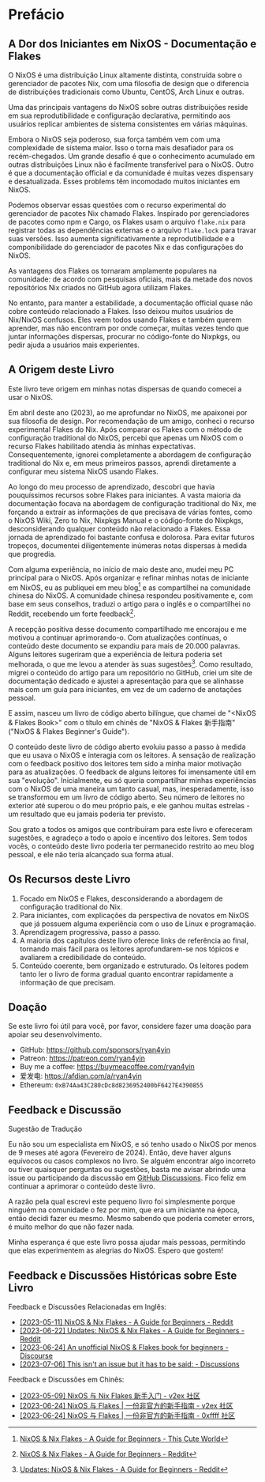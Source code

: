 # Prefácio

## A Dor dos Iniciantes em NixOS - Documentação e Flakes

O NixOS é uma distribuição Linux altamente distinta, construída sobre o gerenciador de
pacotes Nix, com uma filosofia de design que o diferencia de distribuições tradicionais
como Ubuntu, CentOS, Arch Linux e outras.

Uma das principais vantagens do NixOS sobre outras distribuições reside em sua
reprodutibilidade e configuração declarativa, permitindo aos usuários replicar ambientes
de sistema consistentes em várias máquinas.

Embora o NixOS seja poderoso, sua força também vem com uma complexidade de sistema maior.
Isso o torna mais desafiador para os recém-chegados. Um grande desafio é que o
conhecimento acumulado em outras distribuições Linux não é facilmente transferível para o
NixOS. Outro é que a documentação official e da comunidade é muitas vezes dispensary e
desatualizada. Esses problems têm incomodado muitos iniciantes em NixOS.

Podemos observar essas questões com o recurso experimental do gerenciador de pacotes Nix
chamado Flakes. Inspirado por gerenciadores de pacotes como npm e Cargo, os Flakes usam o
arquivo `flake.nix` para registrar todas as dependências externas e o arquivo `flake.lock`
para travar suas versões. Isso aumenta significativamente a reprodutibilidade e a
componibilidade do gerenciador de pacotes Nix e das configurações do NixOS.

As vantagens dos Flakes os tornaram amplamente populares na comunidade: de acordo com
pesquisas oficiais, mais da metade dos novos repositórios Nix criados no GitHub agora
utilizam Flakes.

No entanto, para manter a estabilidade, a documentação official quase não cobre conteúdo
relacionado a Flakes. Isso deixou muitos usuários de Nix/NixOS confusos. Eles veem todos
usando Flakes e também querem aprender, mas não encontram por onde começar, muitas vezes
tendo que juntar informações dispersas, procurar no código-fonte do Nixpkgs, ou pedir
ajuda a usuários mais experientes.

## A Origem deste Livro

Este livro teve origem em minhas notas dispersas de quando comecei a usar o NixOS.

Em abril deste ano (2023), ao me aprofundar no NixOS, me apaixonei por sua filosofia de
design. Por recomendação de um amigo, conheci o recurso experimental Flakes do Nix. Após
comparar os Flakes com o método de configuração traditional do NixOS, percebi que apenas
um NixOS com o recurso Flakes habilitado atendia às minhas expectativas. Consequentemente,
ignorei completamente a abordagem de configuração traditional do Nix e, em meus primeiros
passos, aprendi diretamente a configurar meu sistema NixOS usando Flakes.

Ao longo do meu processo de aprendizado, descobri que havia pouquíssimos recursos sobre
Flakes para iniciantes. A vasta maioria da documentação focava na abordagem de
configuração traditional do Nix, me forçando a extrair as informações de que precisava de
várias fontes, como o NixOS Wiki, Zero to Nix, Nixpkgs Manual e o código-fonte do Nixpkgs,
desconsiderando qualquer conteúdo não relacionado a Flakes. Essa jornada de aprendizado
foi bastante confusa e dolorosa. Para evitar futuros tropeços, documentei diligentemente
inúmeras notas dispersas à medida que progredia.

Com alguma experiência, no início de maio deste ano, mudei meu PC principal para o NixOS.
Após organizar e refinar minhas notas de iniciante em NixOS, eu as publiquei em meu
blog[^1] e as compartilhei na comunidade chinesa do NixOS. A comunidade chinesa respondeu
positivamente e, com base em seus conselhos, traduzi o artigo para o inglês e o
compartilhei no Reddit, recebendo um forte feedback[^2].

A recepção positiva desse documento compartilhado me encorajou e me motivou a continuar
aprimorando-o. Com atualizações contínuas, o conteúdo deste documento se expandiu para
mais de 20.000 palavras. Alguns leitores sugeriram que a experiência de leitura poderia
set melhorada, o que me levou a atender às suas sugestões[^3]. Como resultado, migrei o
conteúdo do artigo para um repositório no GitHub, criei um site de documentação dedicado e
ajustei a apresentação para que se alinhasse mais com um guia para iniciantes, em vez de
um caderno de anotações pessoal.

E assim, nasceu um livro de código aberto bilíngue, que chamei de "<NixOS & Flakes Book>"
com o título em chinês de "NixOS & Flakes 新手指南" ("NixOS & Flakes Beginner's Guide").

O conteúdo deste livro de código aberto evoluiu passo a passo à medida que eu usava o
NixOS e interagia com os leitores. A sensação de realização com o feedback positivo dos
leitores tem sido a minha maior motivação para as atualizações. O feedback de alguns
leitores foi imensamente útil em sua "evolução". Inicialmente, eu só queria compartilhar
minhas experiências com o NixOS de uma maneira um tanto casual, mas, inesperadamente, isso
se transformou em um livro de código aberto. Seu número de leitores no exterior até
superou o do meu próprio país, e ele ganhou muitas estrelas - um resultado que eu jamais
poderia ter previsto.

Sou grato a todos os amigos que contribuíram para este livro e ofereceram sugestões, e
agradeço a todo o apoio e incentivo dos leitores. Sem todos vocês, o conteúdo deste livro
poderia ter permanecido restrito ao meu blog pessoal, e ele não teria alcançado sua forma
atual.

## Os Recursos deste Livro

1. Focado em NixOS e Flakes, desconsiderando a abordagem de configuração traditional do
   Nix.
2. Para iniciantes, com explicações da perspectiva de novatos em NixOS que já possuem
   alguma experiência com o uso de Linux e programação.
3. Aprendizagem progressiva, passo a passo.
4. A maioria dos capítulos deste livro oferece links de referência ao final, tornando mais
   fácil para os leitores aprofundarem-se nos tópicos e avaliarem a credibilidade do
   conteúdo.
5. Conteúdo coerente, bem organizado e estruturado. Os leitores podem tanto ler o livro de
   forma gradual quanto encontrar rapidamente a informação de que precisam.

## Doação

Se este livro foi útil para você, por favor, considere fazer uma doação para apoiar seu
desenvolvimento.

- GitHub: <https://github.com/sponsors/ryan4yin>
- Patreon: <https://patreon.com/ryan4yin>
- Buy me a coffee: <https://buymeacoffee.com/ryan4yin>
- 爱发电: <https://afdian.com/a/ryan4yin>
- Ethereum: `0xB74Aa43C280cDc8d8236952400bF6427E4390855`

## Feedback e Discussão

Sugestão de Tradução

Eu não sou um especialista em NixOS, e só tenho usado o NixOS por menos de 9 meses até
agora (Fevereiro de 2024). Então, deve haver alguns equívocos ou casos complexos no livro.
Se alguém encontrar algo incorreto ou tiver quaisquer perguntas ou sugestões, basta me
avisar abrindo uma issue ou participando da discussão em
[GitHub Discussions](https://github.com/ryan4yin/nixos-and-flakes-book/discussions). Fico
feliz em continuar a aprimorar o conteúdo deste livro.

A razão pela qual escrevi este pequeno livro foi simplesmente porque ninguém na comunidade
o fez por mim, que era um iniciante na época, então decidi fazer eu mesmo. Mesmo sabendo
que poderia cometer errors, é muito melhor do que não fazer nada.

Minha esperança é que este livro possa ajudar mais pessoas, permitindo que elas
experimentem as alegrias do NixOS. Espero que gostem!

## Feedback e Discussões Históricas sobre Este Livro

Feedback e Discussões Relacionadas em Inglês:

- [[2023-05-11] NixOS & Nix Flakes - A Guide for Beginners - Reddit](https://www.reddit.com/r/NixOS/comments/13dxw9d/nixos_nix_flakes_a_guide_for_beginners/)
- [[2023-06-22] Updates: NixOS & Nix Flakes - A Guide for Beginners - Reddit](https://www.reddit.com/r/NixOS/comments/14fvz1q/updates_nixos_nix_flakes_a_guide_for_beginners/)
- [[2023-06-24] An unofficial NixOS & Flakes book for beginners - Discourse](https://discourse.nixos.org/t/an-unofficial-nixos-flakes-book-for-beginners/29561)
- [[2023-07-06] This isn't an issue but it has to be said: - Discussions](https://github.com/ryan4yin/nixos-and-flakes-book/discussions/43)

Feedback e Discussões em Chinês:

- [[2023-05-09] NixOS 与 Nix Flakes 新手入门 - v2ex 社区](https://www.v2ex.com/t/938569#reply45)
- [[2023-06-24] NixOS 与 Flakes | 一份非官方的新手指南 - v2ex 社区](https://www.v2ex.com/t/951190#reply9)
- [[2023-06-24] NixOS 与 Flakes | 一份非官方的新手指南 - 0xffff 社区](https://0xffff.one/d/1547-nixos-yu-flakes-yi-fen-fei-guan)

[^1]:
    [NixOS & Nix Flakes - A Guide for Beginners - This Cute World](https://thiscute.world/en/posts/nixos-and-flake-basics/)

[^2]:
    [NixOS & Nix Flakes - A Guide for Beginners - Reddit](https://www.reddit.com/r/NixOS/comments/13dxw9d/nixos_nix_flakes_a_guide_for_beginners/)

[^3]:
    [Updates: NixOS & Nix Flakes - A Guide for Beginners - Reddit](https://www.reddit.com/r/NixOS/comments/14fvz1q/comment/jp4xhj3/?context=3)
